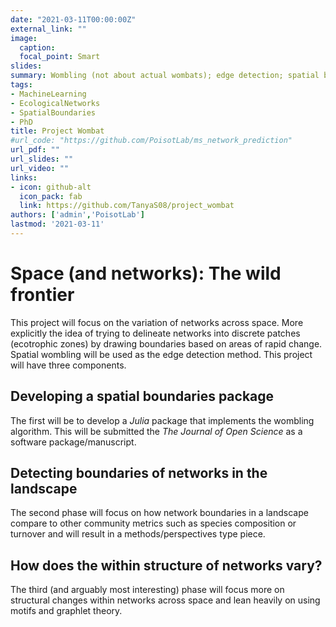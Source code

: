```yaml
---
date: "2021-03-11T00:00:00Z"
external_link: ""
image:
  caption:
  focal_point: Smart
slides:
summary: Wombling (not about actual wombats); edge detection; spatial boundaries; and how we can apply this to ecological networks.
tags:
- MachineLearning
- EcologicalNetworks
- SpatialBoundaries
- PhD
title: Project Wombat
#url_code: "https://github.com/PoisotLab/ms_network_prediction"
url_pdf: ""
url_slides: ""
url_video: ""
links:
- icon: github-alt
  icon_pack: fab
  link: https://github.com/TanyaS08/project_wombat
authors: ['admin','PoisotLab']
lastmod: '2021-03-11'
---
```


# Space (and networks): The wild frontier

This project will focus on
the variation of networks across space. More explicitly the idea of trying to
delineate networks into discrete patches (ecotrophic zones) by drawing boundaries
based on areas of rapid change. Spatial wombling will be used as the edge
detection method. This project will have three components.

## Developing a spatial boundaries package

The first will be to develop a *Julia* package that implements the wombling
algorithm. This will be submitted the *The Journal of Open Science* as a
software package/manuscript.


## Detecting boundaries of networks in the landscape

The second phase will focus on how network boundaries
in a landscape compare to other community metrics such as species composition or
turnover and will result in a methods/perspectives type piece.

## How does the within structure of networks vary?

The third (and
arguably most interesting) phase will focus more on structural changes within
networks across space and lean heavily on using motifs and graphlet theory.

